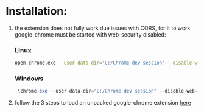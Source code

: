 # Installation:

1. the extension does not fully work due issues with CORS, for it to work google-chrome must be started with
   web-security disabled:
   
   ### Linux
   ```bash
   open chrome.exe --user-data-dir="C:/Chrome dev session" --disable-web-security
   ```
   
   ### Windows
   ```powershell
   .\chrome.exe --user-data-dir="C:/Chrome dev session" --disable-web-security
   ```

2. follow the 3 steps to load an unpacked google-chrome extension
   [here](https://developer.chrome.com/docs/extensions/mv3/getstarted/development-basics/#load-unpacked)